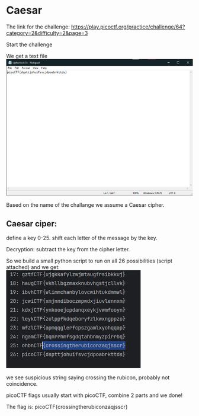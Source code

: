 # Caesar


The link for the challenge: https://play.picoctf.org/practice/challenge/64?category=2&difficulty=2&page=3

Start the challenge 

We get a text file
![file](./img/file.png) 
 
Based on the name of the challange we assume a Caesar cipher.

## Caesar ciper:

define a key 0-25.
shift each letter of the message by the key.

Decryption:
subtract the key from the cipher letter.

So we build a small python script to run on all 26 possibilities (script attached)
and we get:
![result](./img/result.png)

we see suspicious string saying crossing the rubicon, probably not coincidence.

picoCTF flags usually start with picoCTF, combine 2 parts and we done!

The flag is: picoCTF{crossingtherubiconzaqjsscr}
